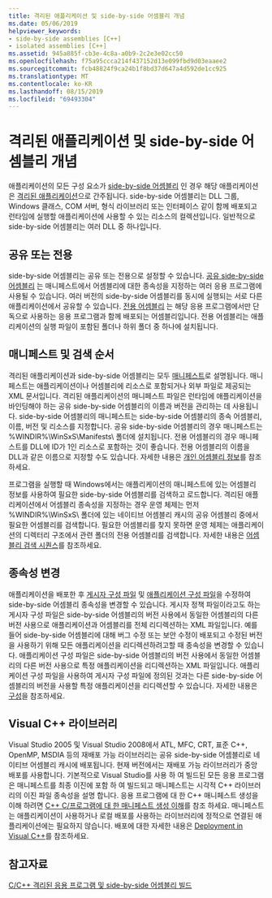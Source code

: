 ```yaml
---
title: 격리된 애플리케이션 및 side-by-side 어셈블리 개념
ms.date: 05/06/2019
helpviewer_keywords:
- side-by-side assemblies [C++]
- isolated assemblies [C++]
ms.assetid: 945a885f-cb3e-4c8a-a0b9-2c2e3e02cc50
ms.openlocfilehash: f75a95ccca214f437152d13e099fbd9d03eaaee2
ms.sourcegitcommit: fcb48824f9ca24b1f8bd37d647a4d592de1cc925
ms.translationtype: MT
ms.contentlocale: ko-KR
ms.lasthandoff: 08/15/2019
ms.locfileid: "69493304"
---
```

# <a name="concepts-of-isolated-applications-and-side-by-side-assemblies"></a>격리된 애플리케이션 및 side-by-side 어셈블리 개념

애플리케이션의 모든 구성 요소가 [side-by-side 어셈블리](/windows/win32/SbsCs/isolated-applications) 인 경우 해당 애플리케이션은 [격리된 애플리케이션](/windows/win32/SbsCs/about-side-by-side-assemblies-)으로 간주됩니다. side-by-side 어셈블리는 DLL 그룹, Windows 클래스, COM 서버, 형식 라이브러리 또는 인터페이스 같이 함께 배포되고 런타임에 실행할 애플리케이션에 사용할 수 있는 리소스의 컬렉션입니다. 일반적으로 side-by-side 어셈블리는 여러 DLL 중 하나입니다.

## <a name="shared-or-private"></a>공유 또는 전용

side-by-side 어셈블리는 공유 또는 전용으로 설정할 수 있습니다. [공유 side-by-side 어셈블리](/windows/win32/sbscs/about-shared-assemblies-) 는 매니페스트에서 어셈블리에 대한 종속성을 지정하는 여러 응용 프로그램에 사용될 수 있습니다. 여러 버전의 side-by-side 어셈블리를 동시에 실행되는 서로 다른 애플리케이션에서 공유할 수 있습니다. [전용 어셈블리](/windows/win32/SbsCs/about-private-assemblies-) 는 해당 응용 프로그램에서만 단독으로 사용하는 응용 프로그램과 함께 배포되는 어셈블리입니다. 전용 어셈블리는 애플리케이션의 실행 파일이 포함된 폴더나 하위 폴더 중 하나에 설치됩니다.

## <a name="manifests-and-search-order"></a>매니페스트 및 검색 순서

격리된 애플리케이션과 side-by-side 어셈블리는 모두 [매니페스트](/windows/win32/sbscs/manifests)로 설명됩니다. 매니페스트는 애플리케이션이나 어셈블리에 리소스로 포함되거나 외부 파일로 제공되는 XML 문서입니다. 격리된 애플리케이션의 매니페스트 파일은 런타임에 애플리케이션을 바인딩해야 하는 공유 side-by-side 어셈블리의 이름과 버전을 관리하는 데 사용됩니다. side-by-side 어셈블리의 매니페스트는 side-by-side 어셈블리의 종속 어셈블리, 이름, 버전 및 리소스를 지정합니다. 공유 side-by-side 어셈블리의 경우 매니페스트는 %WINDIR%\WinSxS\Manifests\ 폴더에 설치됩니다. 전용 어셈블리의 경우 매니페스트를 DLL에 ID가 1인 리소스로 포함하는 것이 좋습니다. 전용 어셈블리의 이름을 DLL과 같은 이름으로 지정할 수도 있습니다. 자세한 내용은 [개인 어셈블리 정보](/windows/win32/SbsCs/about-private-assemblies-)를 참조 하세요.

프로그램을 실행할 때 Windows에서는 애플리케이션의 매니페스트에 있는 어셈블리 정보를 사용하여 필요한 side-by-side 어셈블리를 검색하고 로드합니다. 격리된 애플리케이션에서 어셈블리 종속성을 지정하는 경우 운영 체제는 먼저 %WINDIR%\WinSxS\ 폴더에 있는 네이티브 어셈블리 캐시의 공유 어셈블리 중에서 필요한 어셈블리를 검색합니다. 필요한 어셈블리를 찾지 못하면 운영 체제는 애플리케이션의 디렉터리 구조에서 관련 폴더의 전용 어셈블리를 검색합니다. 자세한 내용은 [어셈블리 검색 시퀀스](/windows/win32/SbsCs/assembly-searching-sequence)를 참조하세요.

## <a name="changing-dependencies"></a>종속성 변경

애플리케이션을 배포한 후 [게시자 구성 파일](/windows/win32/SbsCs/publisher-configuration-files) 및 [애플리케이션 구성 파일](/windows/win32/SbsCs/application-configuration-files)을 수정하여 side-by-side 어셈블리 종속성을 변경할 수 있습니다. 게시자 정책 파일이라고도 하는 게시자 구성 파일은 side-by-side 어셈블리의 버전 사용에서 동일한 어셈블리의 다른 버전 사용으로 애플리케이션과 어셈블리를 전체 리디렉션하는 XML 파일입니다. 예를 들어 side-by-side 어셈블리에 대해 버그 수정 또는 보안 수정이 배포되고 수정된 버전을 사용하기 위해 모든 애플리케이션을 리디렉션하려고할 때 종속성을 변경할 수 있습니다. 애플리케이션 구성 파일은 side-by-side 어셈블리의 버전 사용에서 동일한 어셈블리의 다른 버전 사용으로 특정 애플리케이션을 리디렉션하는 XML 파일입니다. 애플리케이션 구성 파일을 사용하여 게시자 구성 파일에 정의된 것과는 다른 side-by-side 어셈블리의 버전을 사용할 특정 애플리케이션을 리디렉션할 수 있습니다. 자세한 내용은 [구성](/windows/win32/SbsCs/configuration)을 참조하세요.

## <a name="visual-c-libraries"></a>Visual C++ 라이브러리

Visual Studio 2005 및 Visual Studio 2008에서 ATL, MFC, CRT, 표준 C++, OpenMP, MSDIA 등의 재배포 가능 라이브러리는 공유 side-by-side 어셈블리로 네이티브 어셈블리 캐시에 배포됩니다. 현재 버전에서는 재배포 가능 라이브러리가 중앙 배포를 사용합니다. 기본적으로 Visual Studio를 사용 하 여 빌드된 모든 응용 프로그램은 매니페스트를 최종 이진에 포함 하 여 빌드되고 매니페스트는 시각적 C++ 라이브러리의 이진 파일 종속성을 설명 합니다. 응용 프로그램에 대 한 C++ 매니페스트 생성을 이해 하려면 [C++ C/프로그램에 대 한 매니페스트 생성 이해](understanding-manifest-generation-for-c-cpp-programs.md)를 참조 하세요. 매니페스트는 애플리케이션이 사용하거나 로컬 배포를 사용하는 라이브러리에 정적으로 연결된 애플리케이션에는 필요하지 않습니다. 배포에 대한 자세한 내용은 [Deployment in Visual C++](../windows/deployment-in-visual-cpp.md)를 참조하세요.

## <a name="see-also"></a>참고자료

[C/C++ 격리된 응용 프로그램 및 side-by-side 어셈블리 빌드](building-c-cpp-isolated-applications-and-side-by-side-assemblies.md)
